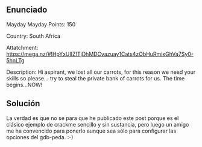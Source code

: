 ## **Enunciado**

Mayday Mayday Points: 150 

Country: South Africa 

Attatchment: https://mega.nz/#!HpYxUIIZ!TjDhMDCvazuay1Cats4zObHuRmixGhVa7Sy0-5hnLTg  

Description: Hi aspirant, we lost all our carrots, for this reason we need your skills so please... try to steal the private bank of carrots for us. The time begins...NOW!

## **Solución**

La verdad es que no se para que he publicado este post porque es el clásico ejemplo de crackme sencillo y sin sustancia, pero luego un amigo me ha convencido para ponerlo aunque sea sólo para configurar las opciones del gdb-peda. :-)


